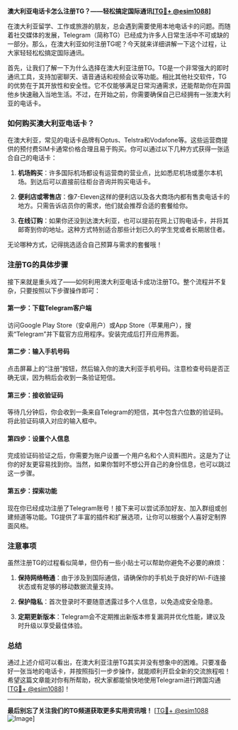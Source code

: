 **澳大利亚电话卡怎么注册TG？——轻松搞定国际通讯[[TG💪+ @esim1088](https://t.me/s/esim1088)]**

在澳大利亚留学、工作或旅游的朋友，总会遇到需要使用本地电话卡的问题。而随着社交媒体的发展，Telegram（简称TG）已经成为许多人日常生活中不可或缺的一部分。那么，在澳大利亚如何注册TG呢？今天就来详细讲解一下这个过程，让大家轻轻松松搞定国际通讯。

首先，让我们了解一下为什么选择在澳大利亚注册TG。TG是一个非常强大的即时通讯工具，支持加密聊天、语音通话和视频会议等功能。相比其他社交软件，TG的优势在于其开放性和安全性。它不仅能够满足日常沟通需求，还能帮助你在异国他乡快速融入当地生活。不过，在开始之前，你需要确保自己已经拥有一张澳大利亚的电话卡。

### 如何购买澳大利亚电话卡？

在澳大利亚，常见的电话卡品牌有Optus、Telstra和Vodafone等。这些运营商提供的预付费SIM卡通常价格合理且易于购买。你可以通过以下几种方式获得一张适合自己的电话卡：

1. **机场购买**：许多国际机场都设有运营商的营业点，比如悉尼机场或墨尔本机场。到达后可以直接前往柜台咨询并购买电话卡。
   
2. **便利店或零售店**：像7-Eleven这样的便利店以及各大商场内都有售卖电话卡的地方。只需告诉店员你的需求，他们就会推荐合适的套餐给你。

3. **在线订购**：如果你还没到达澳大利亚，也可以提前在网上订购电话卡，并将其邮寄到你的地址。这种方式特别适合那些计划已久的学生党或者长期居住者。

无论哪种方式，记得挑选适合自己预算与需求的套餐哦！

### 注册TG的具体步骤

接下来就是重头戏了——如何利用澳大利亚电话卡成功注册TG。整个流程并不复杂，只要按照以下步骤操作即可：

#### 第一步：下载Telegram客户端
访问Google Play Store（安卓用户）或App Store（苹果用户），搜索“Telegram”并下载官方应用程序。安装完成后打开应用界面。

#### 第二步：输入手机号码
点击屏幕上的“注册”按钮，然后输入你的澳大利亚手机号码。注意检查号码是否正确无误，因为稍后会收到一条验证短信。

#### 第三步：接收验证码
等待几分钟后，你会收到一条来自Telegram的短信，其中包含六位数的验证码。将此验证码填入对应的输入框中。

#### 第四步：设置个人信息
完成验证码验证之后，你需要为账户设置一个用户名和个人资料图片。这是为了让你的好友更容易找到你。当然，如果你暂时不想公开自己的身份信息，也可以跳过这一步骤。

#### 第五步：探索功能
现在你已经成功注册了Telegram账号！接下来可以尝试添加好友、加入群组或创建频道等功能。TG提供了丰富的插件和扩展选项，让你可以根据个人喜好定制界面风格。

### 注意事项

虽然注册TG的过程看似简单，但仍有一些小贴士可以帮助你避免不必要的麻烦：

1. **保持网络畅通**：由于涉及到国际通信，请确保你的手机处于良好的Wi-Fi连接状态或有足够的移动数据流量支持。
   
2. **保护隐私**：首次登录时不要随意透露过多个人信息，以免造成安全隐患。

3. **定期更新版本**：Telegram会不定期推出新版本修复漏洞并优化性能，建议及时升级以享受最佳体验。

### 总结

通过上述介绍可以看出，在澳大利亚注册TG其实并没有想象中的困难。只要准备好一张当地的电话卡，并按照指引一步步操作，就能顺利开启全新的交流旅程啦！希望这篇文章能对你有所帮助，祝大家都能愉快地使用Telegram进行跨国沟通[[TG💪+ @esim1088](https://t.me/s/esim1088)]！

---

**最后别忘了关注我们的TG频道获取更多实用资讯哦！** [[TG💪+ @esim1088](https://t.me/s/esim1088) ![Image](https://i.postimg.cc/4NQfJmqS/Snipaste-2025-05-13-00-14-12.png)]